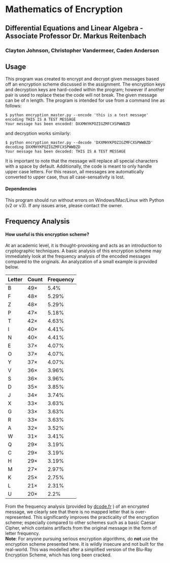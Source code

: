 # Mathematics of Encryption
## Differential Equations and Linear Algebra - Associate Professor Dr. Markus Reitenbach
### Clayton Johnson, Christopher Vandermeer, Caden Anderson

## Usage
This program was created to encrypt and decrypt given messages based off an encryption scheme discussed in the assignment. The encryption keys and decryption keys are hard-coded within the program; however if another pair is used to replace these the code will not break. The given message can be of n length. The program is intended for use from a command line as follows:
```
$ python encryption_master.py --encode 'this is a test message'
encoding THIS IS A TEST MESSAGE
Your message has been encoded: DXXMHYKPOZIGZMFCXSPWWBZD
```
and decryption works similarly:
```
$ python encryption_master.py --decode 'DXXMHYKPOZIGZMFCXSPWWBZD'
decoding DXXMHYKPOZIGZMFCXSPWWBZD
Your message has been decoded: THIS IS A TEST MESSAGE  
```

It is important to note that the message will replace all special characters with a space by default. Additionally, the code is meant to only handle upper case letters. For this reason, all messages are automatically converted to upper case, thus all case-sensativity is lost.  
#### Dependencies
This program should run without errors on Windows/Mac/Linux with Python (v2 or v3). If any issues arise, please contact the owner. 

## Frequency Analysis
#### How useful is this encryption scheme?  
At an academic level, it is thought-provoking and acts as an introduction to cryptographic techniques. A basic analysis of this encryption scheme may immediately look at the frequency analysis of the encoded messages compared to the originals. An analyzation of a small example is provided below.  

| Letter | Count | Frequency |
|--------|-------|-----------|
| B	| 49×	| 5.4% |
| F	| 48×	| 5.29% |
| Z	| 48×	| 5.29% |
| P	| 47×	| 5.18% |
| T	| 42×	| 4.63% |
| I	| 40×	| 4.41% |
| N	| 40×	| 4.41% |
| E	| 37×	| 4.07% |
| O	| 37×	| 4.07% |
| Y	| 37×	| 4.07% |
| V	| 36×	| 3.96% |
| S	| 36×	| 3.96% |
| D	| 35×	| 3.85% |
| J	| 34×	| 3.74% |
| X	| 33×	| 3.63% |
| G	| 33×	| 3.63% |
| R	| 33×	| 3.63% |
| A	| 32×	| 3.52% |
| W	| 31×	| 3.41% |
| Q	| 29×	| 3.19% |
| C	| 29× | 3.19% |
| H	| 29×	| 3.19% |
| M	| 27×	| 2.97% |
| K	| 25×	| 2.75% |
| L	| 21×	| 2.31% |
| U	| 20× |	2.2%  |

From the frequency analysis (provided by [dcode.fr](https://www.dcode.fr/frequency-analysis) ) of an encrypted message, we clearly see that there is no mapped letter that is over-represented. This significantly improves the practicality of the encryption scheme; especially compared to other schemes such as a basic Caesar Cipher, which contains artifacts from the original message in the form of letter frequency.  
__Note__: For anyone pursuing serious encryption algorithms, do __not__ use the encryption scheme presented here. It is wildly insecure and not built for the real-world. This was modelled after a simplified version of the Blu-Ray Encryption Scheme, which has long been cracked.
